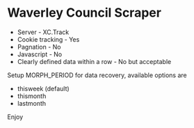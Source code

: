 # Waverley Council Scraper

* Server - XC.Track
* Cookie tracking - Yes
* Pagnation - No
* Javascript - No
* Clearly defined data within a row - No but acceptable


Setup MORPH_PERIOD for data recovery, available options are

* thisweek (default)
* thismonth
* lastmonth


Enjoy
